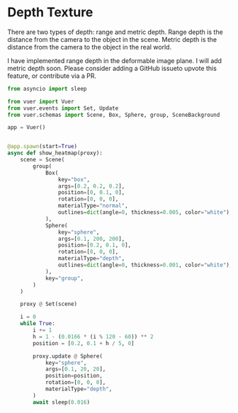 
# Depth Texture

There are two types of depth: range and metric depth. Range depth is the distance from the camera to the object in the scene. Metric depth is the distance from the camera to the object in the real world. 

I have implemented range depth in the deformable image plane. I will add metric depth soon. Please consider adding a GitHub issueto upvote this feature, or contribute via a PR.

```python
from asyncio import sleep

from vuer import Vuer
from vuer.events import Set, Update
from vuer.schemas import Scene, Box, Sphere, group, SceneBackground

app = Vuer()


@app.spawn(start=True)
async def show_heatmap(proxy):
    scene = Scene(
        group(
            Box(
                key="box",
                args=[0.2, 0.2, 0.2],
                position=[0, 0.1, 0],
                rotation=[0, 0, 0],
                materialType="normal",
                outlines=dict(angle=0, thickness=0.005, color="white"),
            ),
            Sphere(
                key="sphere",
                args=[0.1, 200, 200],
                position=[0.2, 0.1, 0],
                rotation=[0, 0, 0],
                materialType="depth",
                outlines=dict(angle=0, thickness=0.001, color="white"),
            ),
            key="group",
        )
    )

    proxy @ Set(scene)

    i = 0
    while True:
        i += 1
        h = 1 - (0.0166 * (i % 120 - 60)) ** 2
        position = [0.2, 0.1 + h / 5, 0]

        proxy.update @ Sphere(
            key="sphere",
            args=[0.1, 20, 20],
            position=position,
            rotation=[0, 0, 0],
            materialType="depth",
        )
        await sleep(0.016)
```
